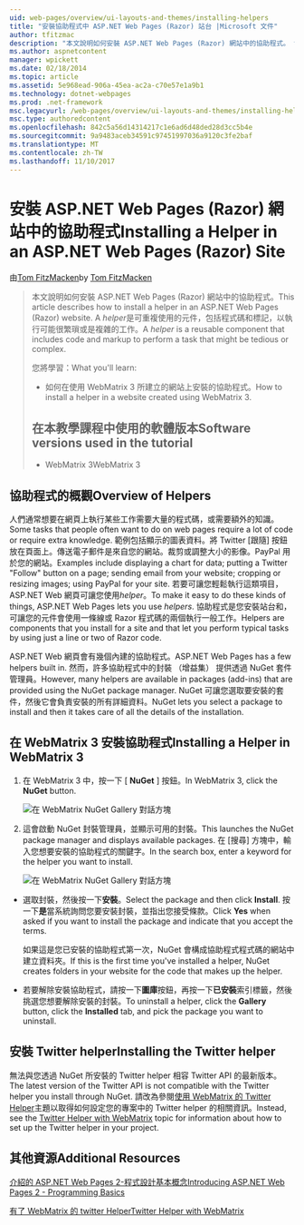 ```yaml
---
uid: web-pages/overview/ui-layouts-and-themes/installing-helpers
title: "安裝協助程式中 ASP.NET Web Pages (Razor) 站台 |Microsoft 文件"
author: tfitzmac
description: "本文說明如何安裝 ASP.NET Web Pages (Razor) 網站中的協助程式。 協助程式是包含程式碼和標記每個可重複使用元件..."
ms.author: aspnetcontent
manager: wpickett
ms.date: 02/18/2014
ms.topic: article
ms.assetid: 5e968ead-906a-45ea-ac2a-c70e57e1a9b1
ms.technology: dotnet-webpages
ms.prod: .net-framework
msc.legacyurl: /web-pages/overview/ui-layouts-and-themes/installing-helpers
msc.type: authoredcontent
ms.openlocfilehash: 842c5a56d14314217c1e6ad6d48ded28d3cc5b4e
ms.sourcegitcommit: 9a9483aceb34591c97451997036a9120c3fe2baf
ms.translationtype: MT
ms.contentlocale: zh-TW
ms.lasthandoff: 11/10/2017
---
```

<a name="installing-a-helper-in-an-aspnet-web-pages-razor-site"></a><span data-ttu-id="ec4ac-104">安裝 ASP.NET Web Pages (Razor) 網站中的協助程式</span><span class="sxs-lookup"><span data-stu-id="ec4ac-104">Installing a Helper in an ASP.NET Web Pages (Razor) Site</span></span>
====================
<span data-ttu-id="ec4ac-105">由[Tom FitzMacken](https://github.com/tfitzmac)</span><span class="sxs-lookup"><span data-stu-id="ec4ac-105">by [Tom FitzMacken](https://github.com/tfitzmac)</span></span>

> <span data-ttu-id="ec4ac-106">本文說明如何安裝 ASP.NET Web Pages (Razor) 網站中的協助程式。</span><span class="sxs-lookup"><span data-stu-id="ec4ac-106">This article describes how to install a helper in an ASP.NET Web Pages (Razor) website.</span></span> <span data-ttu-id="ec4ac-107">A *helper*是可重複使用的元件，包括程式碼和標記，以執行可能很繁瑣或是複雜的工作。</span><span class="sxs-lookup"><span data-stu-id="ec4ac-107">A *helper* is a reusable component that includes code and markup to perform a task that might be tedious or complex.</span></span>
> 
> <span data-ttu-id="ec4ac-108">您將學習：</span><span class="sxs-lookup"><span data-stu-id="ec4ac-108">What you'll learn:</span></span>
> 
> - <span data-ttu-id="ec4ac-109">如何在使用 WebMatrix 3 所建立的網站上安裝的協助程式。</span><span class="sxs-lookup"><span data-stu-id="ec4ac-109">How to install a helper in a website created using WebMatrix 3.</span></span>
>   
> 
> ## <a name="software-versions-used-in-the-tutorial"></a><span data-ttu-id="ec4ac-110">在本教學課程中使用的軟體版本</span><span class="sxs-lookup"><span data-stu-id="ec4ac-110">Software versions used in the tutorial</span></span>
> 
> 
> - <span data-ttu-id="ec4ac-111">WebMatrix 3</span><span class="sxs-lookup"><span data-stu-id="ec4ac-111">WebMatrix 3</span></span>


## <a name="overview-of-helpers"></a><span data-ttu-id="ec4ac-112">協助程式的概觀</span><span class="sxs-lookup"><span data-stu-id="ec4ac-112">Overview of Helpers</span></span>

<span data-ttu-id="ec4ac-113">人們通常想要在網頁上執行某些工作需要大量的程式碼，或需要額外的知識。</span><span class="sxs-lookup"><span data-stu-id="ec4ac-113">Some tasks that people often want to do on web pages require a lot of code or require extra knowledge.</span></span> <span data-ttu-id="ec4ac-114">範例包括顯示的圖表資料。將 Twitter [跟隨] 按鈕放在頁面上。傳送電子郵件是來自您的網站。裁剪或調整大小的影像。PayPal 用於您的網站。</span><span class="sxs-lookup"><span data-stu-id="ec4ac-114">Examples include displaying a chart for data; putting a Twitter "Follow" button on a page; sending email from your website; cropping or resizing images; using PayPal for your site.</span></span> <span data-ttu-id="ec4ac-115">若要可讓您輕鬆執行這類項目，ASP.NET Web 網頁可讓您使用*helper*。</span><span class="sxs-lookup"><span data-stu-id="ec4ac-115">To make it easy to do these kinds of things, ASP.NET Web Pages lets you use *helpers*.</span></span> <span data-ttu-id="ec4ac-116">協助程式是您安裝站台和，可讓您的元件會使用一條線或 Razor 程式碼的兩個執行一般工作。</span><span class="sxs-lookup"><span data-stu-id="ec4ac-116">Helpers are components that you install for a site and that let you perform typical tasks by using just a line or two of Razor code.</span></span>

<span data-ttu-id="ec4ac-117">ASP.NET Web 網頁會有幾個內建的協助程式。</span><span class="sxs-lookup"><span data-stu-id="ec4ac-117">ASP.NET Web Pages has a few helpers built in.</span></span> <span data-ttu-id="ec4ac-118">然而，許多協助程式中的封裝 （增益集） 提供透過 NuGet 套件管理員。</span><span class="sxs-lookup"><span data-stu-id="ec4ac-118">However, many helpers are available in packages (add-ins) that are provided using the NuGet package manager.</span></span> <span data-ttu-id="ec4ac-119">NuGet 可讓您選取要安裝的套件，然後它會負責安裝的所有詳細資料。</span><span class="sxs-lookup"><span data-stu-id="ec4ac-119">NuGet lets you select a package to install and then it takes care of all the details of the installation.</span></span>

## <a name="installing-a-helper-in-webmatrix-3"></a><span data-ttu-id="ec4ac-120">在 WebMatrix 3 安裝協助程式</span><span class="sxs-lookup"><span data-stu-id="ec4ac-120">Installing a Helper in WebMatrix 3</span></span>

1. <span data-ttu-id="ec4ac-121">在 WebMatrix 3 中，按一下 [ **NuGet** ] 按鈕。</span><span class="sxs-lookup"><span data-stu-id="ec4ac-121">In WebMatrix 3, click the **NuGet** button.</span></span>

    ![在 WebMatrix NuGet Gallery 對話方塊](installing-helpers/_static/image1.png)
2. <span data-ttu-id="ec4ac-123">這會啟動 NuGet 封裝管理員，並顯示可用的封裝。</span><span class="sxs-lookup"><span data-stu-id="ec4ac-123">This launches the NuGet package manager and displays available packages.</span></span> <span data-ttu-id="ec4ac-124">在 [搜尋] 方塊中，輸入您想要安裝的協助程式的關鍵字。</span><span class="sxs-lookup"><span data-stu-id="ec4ac-124">In the search box, enter a keyword for the helper you want to install.</span></span>

    ![在 WebMatrix NuGet Gallery 對話方塊](installing-helpers/_static/image2.png)
- <span data-ttu-id="ec4ac-126">選取封裝，然後按一下**安裝**。</span><span class="sxs-lookup"><span data-stu-id="ec4ac-126">Select the package and then click **Install**.</span></span> <span data-ttu-id="ec4ac-127">按一下**是**當系統詢問您要安裝封裝，並指出您接受條款。</span><span class="sxs-lookup"><span data-stu-id="ec4ac-127">Click **Yes** when asked if you want to install the package and indicate that you accept the terms.</span></span>

    <span data-ttu-id="ec4ac-128">如果這是您已安裝的協助程式第一次，NuGet 會構成協助程式程式碼的網站中建立資料夾。</span><span class="sxs-lookup"><span data-stu-id="ec4ac-128">If this is the first time you've installed a helper, NuGet creates folders in your website for the code that makes up the helper.</span></span>
- <span data-ttu-id="ec4ac-129">若要解除安裝協助程式，請按一下**圖庫**按鈕，再按一下**已安裝**索引標籤，然後挑選您想要解除安裝的封裝。</span><span class="sxs-lookup"><span data-stu-id="ec4ac-129">To uninstall a helper, click the **Gallery** button, click the **Installed** tab, and pick the package you want to uninstall.</span></span>

## <a name="installing-the-twitter-helper"></a><span data-ttu-id="ec4ac-130">安裝 Twitter helper</span><span class="sxs-lookup"><span data-stu-id="ec4ac-130">Installing the Twitter helper</span></span>

<span data-ttu-id="ec4ac-131">無法與您透過 NuGet 所安裝的 Twitter helper 相容 Twitter API 的最新版本。</span><span class="sxs-lookup"><span data-stu-id="ec4ac-131">The latest version of the Twitter API is not compatible with the Twitter helper you install through NuGet.</span></span> <span data-ttu-id="ec4ac-132">請改為參閱[使用 WebMatrix 的 Twitter Helper](twitter-helper.md)主題以取得如何設定您的專案中的 Twitter helper 的相關資訊。</span><span class="sxs-lookup"><span data-stu-id="ec4ac-132">Instead, see the [Twitter Helper with WebMatrix](twitter-helper.md) topic for information about how to set up the Twitter helper in your project.</span></span>

<a id="Additional_Resources"></a>
## <a name="additional-resources"></a><span data-ttu-id="ec4ac-133">其他資源</span><span class="sxs-lookup"><span data-stu-id="ec4ac-133">Additional Resources</span></span>


[<span data-ttu-id="ec4ac-134">介紹的 ASP.NET Web Pages 2-程式設計基本概念</span><span class="sxs-lookup"><span data-stu-id="ec4ac-134">Introducing ASP.NET Web Pages 2 - Programming Basics</span></span>](../getting-started/introducing-razor-syntax-c.md)

[<span data-ttu-id="ec4ac-135">有了 WebMatrix 的 twitter Helper</span><span class="sxs-lookup"><span data-stu-id="ec4ac-135">Twitter Helper with WebMatrix</span></span>](twitter-helper.md)
